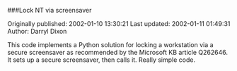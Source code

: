###Lock NT via screensaver

Originally published: 2002-01-10 13:30:21
Last updated: 2002-01-11 01:49:31
Author: Darryl Dixon

This code implements a Python solution for locking a workstation via a secure screensaver as recommended by the Microsoft KB article Q262646.  It sets up a secure screensaver, then calls it.  Really simple code.